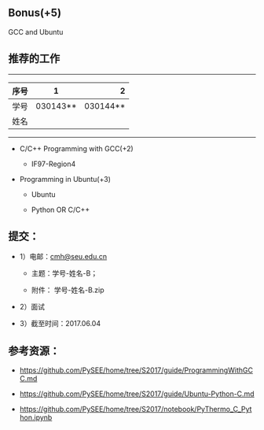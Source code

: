 
## Bonus(+5) 

  GCC and Ubuntu
  
## 推荐的工作 
-----
| 序号  |1          |    2 |
| ------|:--------:| -----------:|
| 学号  | 030143**  |  030144**   |
| 姓名  |           |             |
---------

* C/C++ Programming with GCC(+2) 
  
   *  IF97-Region4
 
* Programming in Ubuntu(+3)   
  
   * Ubuntu 

   * Python OR C/C++ 


## 提交：

* 1）电邮：cmh@seu.edu.cn

  * 主题：学号-姓名-B；
  
  * 附件： 学号-姓名-B.zip

* 2）面试

* 3）截至时间：2017.06.04

## 参考资源：

  * https://github.com/PySEE/home/tree/S2017/guide/ProgrammingWithGCC.md

  * https://github.com/PySEE/home/tree/S2017/guide/Ubuntu-Python-C.md

  * https://github.com/PySEE/home/tree/S2017/notebook/PyThermo_C_Python.ipynb



